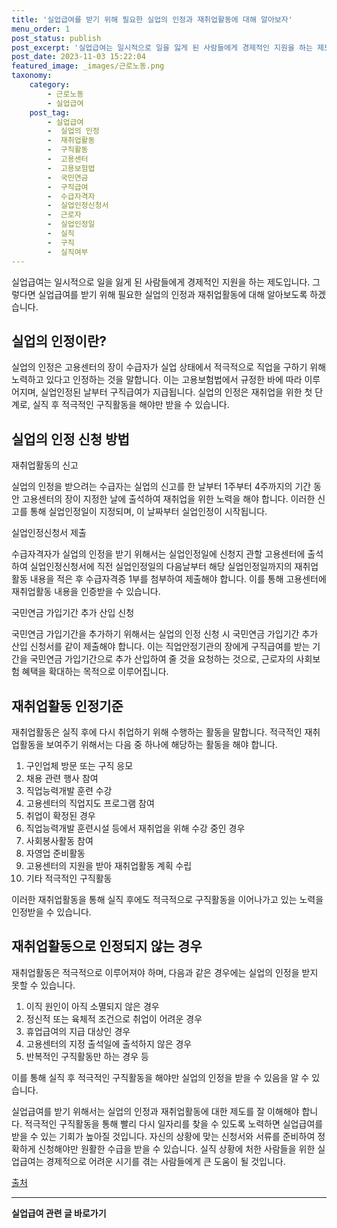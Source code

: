 ```yaml
---
title: '실업급여를 받기 위해 필요한 실업의 인정과 재취업활동에 대해 알아보자'
menu_order: 1
post_status: publish
post_excerpt: '실업급여는 일시적으로 일을 잃게 된 사람들에게 경제적인 지원을 하는 제도입니다. 그렇다면 실업급여를 받기 위해 필요한 실업의 인정과 재취업활동에 대해 알아보도록 하겠습니다.'
post_date: 2023-11-03 15:22:04
featured_image: _images/근로노동.png
taxonomy:
    category:
        - 근로노동
        - 실업급여
    post_tag:
        - 실업급여
        -  실업의 인정
        -  재취업활동
        -  구직활동
        -  고용센터
        -  고용보험법
        -  국민연금
        -  구직급여
        -  수급자격자
        -  실업인정신청서
        -  근로자
        -  실업인정일
        -  실직
        -  구직
        -  실직여부
---
```




실업급여는 일시적으로 일을 잃게 된 사람들에게 경제적인 지원을 하는 제도입니다. 그렇다면 실업급여를 받기 위해 필요한 실업의 인정과 재취업활동에 대해 알아보도록 하겠습니다.

## 실업의 인정이란?

실업의 인정은 고용센터의 장이 수급자가 실업 상태에서 적극적으로 직업을 구하기 위해 노력하고 있다고 인정하는 것을 말합니다. 이는 고용보험법에서 규정한 바에 따라 이루어지며, 실업인정된 날부터 구직급여가 지급됩니다. 실업의 인정은 재취업을 위한 첫 단계로, 실직 후 적극적인 구직활동을 해야만 받을 수 있습니다.

## 실업의 인정 신청 방법

재취업활동의 신고

실업의 인정을 받으려는 수급자는 실업의 신고를 한 날부터 1주부터 4주까지의 기간 동안 고용센터의 장이 지정한 날에 출석하여 재취업을 위한 노력을 해야 합니다. 이러한 신고를 통해 실업인정일이 지정되며, 이 날짜부터 실업인정이 시작됩니다.

실업인정신청서 제출

수급자격자가 실업의 인정을 받기 위해서는 실업인정일에 신청지 관할 고용센터에 출석하여 실업인정신청서에 직전 실업인정일의 다음날부터 해당 실업인정일까지의 재취업활동 내용을 적은 후 수급자격증 1부를 첨부하여 제출해야 합니다. 이를 통해 고용센터에 재취업활동 내용을 인증받을 수 있습니다.

국민연금 가입기간 추가 산입 신청

국민연금 가입기간을 추가하기 위해서는 실업의 인정 신청 시 국민연금 가입기간 추가 산입 신청서를 같이 제출해야 합니다. 이는 직업안정기관의 장에게 구직급여를 받는 기간을 국민연금 가입기간으로 추가 산입하여 줄 것을 요청하는 것으로, 근로자의 사회보험 혜택을 확대하는 목적으로 이루어집니다.

## 재취업활동 인정기준

재취업활동은 실직 후에 다시 취업하기 위해 수행하는 활동을 말합니다. 적극적인 재취업활동을 보여주기 위해서는 다음 중 하나에 해당하는 활동을 해야 합니다.

1. 구인업체 방문 또는 구직 응모
2. 채용 관련 행사 참여
3. 직업능력개발 훈련 수강
4. 고용센터의 직업지도 프로그램 참여
5. 취업이 확정된 경우
6. 직업능력개발 훈련시설 등에서 재취업을 위해 수강 중인 경우
7. 사회봉사활동 참여
8. 자영업 준비활동
9. 고용센터의 지원을 받아 재취업활동 계획 수립
10. 기타 적극적인 구직활동

이러한 재취업활동을 통해 실직 후에도 적극적으로 구직활동을 이어나가고 있는 노력을 인정받을 수 있습니다.

## 재취업활동으로 인정되지 않는 경우

재취업활동은 적극적으로 이루어져야 하며, 다음과 같은 경우에는 실업의 인정을 받지 못할 수 있습니다.

1. 이직 원인이 아직 소멸되지 않은 경우
2. 정신적 또는 육체적 조건으로 취업이 어려운 경우
3. 휴업급여의 지급 대상인 경우
4. 고용센터의 지정 출석일에 출석하지 않은 경우
5. 반복적인 구직활동만 하는 경우 등

이를 통해 실직 후 적극적인 구직활동을 해야만 실업의 인정을 받을 수 있음을 알 수 있습니다.

실업급여를 받기 위해서는 실업의 인정과 재취업활동에 대한 제도를 잘 이해해야 합니다. 적극적인 구직활동을 통해 빨리 다시 일자리를 찾을 수 있도록 노력하면 실업급여를 받을 수 있는 기회가 높아질 것입니다. 자신의 상황에 맞는 신청서와 서류를 준비하여 정확하게 신청해야만 원활한 수급을 받을 수 있습니다. 실직 상황에 처한 사람들을 위한 실업급여는 경제적으로 어려운 시기를 겪는 사람들에게 큰 도움이 될 것입니다.

[출처](https://www.employmentinsurance.go.kr/conts/contsForm.do?menuId=050204)
<!-- wp:separator -->
<hr class="wp-block-separator has-alpha-channel-opacity"/>
<!-- /wp:separator -->

<!-- wp:group {"backgroundColor":"base","layout":{"type":"constrained"}} -->
<div class="wp-block-group has-base-background-color has-background"><!-- wp:paragraph {"align":"center","fontSize":"medium"} -->
<p class="has-text-align-center has-large-font-size"><strong>실업급여 관련 글 바로가기</strong></p>
<!-- /wp:paragraph -->


<!-- wp:latest-posts
{"categories":[{"id":10977,"count":19,"description":"","link":"https://uknowlaw.com/category/%ec%8b%a4%ec%97%85%ea%b8%89%ec%97%ac/","name":"실업급여","slug":"실업급여","taxonomy":"category","parent":0,"meta":[],"_links":{"self":[{"href":"https://uknowlaw.com/wp-json/wp/v2/categories/10977"}],"collection":[{"href":"https://uknowlaw.com/wp-json/wp/v2/categories"}],"about":[{"href":"https://uknowlaw.com/wp-json/wp/v2/taxonomies/category"}],"wp:post_type":[{"href":"https://uknowlaw.com/wp-json/wp/v2/posts?categories=10977"}],"curies":[{"name":"wp","href":"https://api.w.org/{rel}","templated":true}]}}],"postsToShow":100,"excerptLength":28,"postLayout":"grid","columns":2,"featuredImageAlign":"left","featuredImageSizeSlug":"large","fontSize":"small"} /--></div>
<!-- /wp:group -->